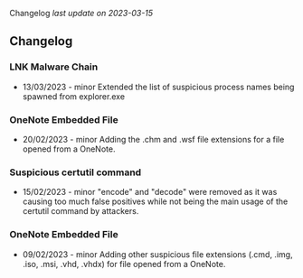 Changelog _last update on 2023-03-15_

## Changelog

### LNK Malware Chain
  - 13/03/2023 - minor Extended the list of suspicious process names being spawned from explorer.exe
    
### OneNote Embedded File
  - 20/02/2023 - minor Adding the .chm and .wsf file extensions for a file opened from a OneNote.
    
### Suspicious certutil command
  - 15/02/2023 - minor "encode" and "decode" were removed as it was causing too much false positives while not being the main usage of the certutil command by attackers.
    
### OneNote Embedded File
  - 09/02/2023 - minor Adding other suspicious file extensions (.cmd, .img, .iso, .msi, .vhd, .vhdx) for file opened from a OneNote.
    